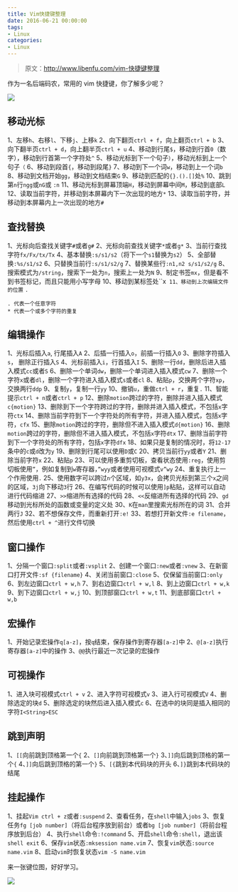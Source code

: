 ```yaml
---
title: Vim快捷键整理
date: 2016-06-21 00:00:00
tags:
- Linux
categories:
- Linux
---
```


> 原文：http://www.libenfu.com/vim-快捷键整理

作为一名后端码农，常用的 vim 快捷键，你了解多少呢？

![](//www.fanhaobai.com/2016/06/vim-shortcut/SYZgz3rtMAjJutBWOVw9Wxtj.png)<!--more-->

## 移动光标

1、左移`h`、右移`l`、下移`j`、上移`k`
2、向下翻页`ctrl + f`，向上翻页`ctrl + b`
3、向下翻半页`ctrl + d`，向上翻半页`ctrl + u`
4、移动到行尾`$`，移动到行首`0`（数字），移动到行首第一个字符处`^`
5、移动光标到下一个句子`）`，移动光标到上一个句子`（`
6、移动到段首`{`，移动到段尾`}`
7、移动到下一个词`w`，移动到上一个词`b`
8、移动到文档开始`gg`，移动到文档结束`G`
9、移动到匹配的`{}.().[]`处`%`
10、跳到第`n`行`ngg`或`nG`或 `:n`
11、移动光标到屏幕顶端`H`，移动到屏幕中间`M`，移动到底部`L`
12、读取当前字符，并移动到本屏幕内下一次出现的地方`*`
13、读取当前字符，并移动到本屏幕内上一次出现的地方`#`

## 查找替换

1、光标向后查找关键字`#`或者`g#`
2、光标向前查找关键字`*`或者`g*`
3、当前行查找字符`fx/Fx/tx/Tx`
4、基本替换`:s/s1/s2`（将下一个`s1`替换为`s2`）
5、全部替换`:%s/s1/s2`
6、只替换当前行`:s/s1/s2/g`
7、替换某些行`:n1,n2 s/s1/s2/g`
8、搜索模式为`/string`，搜索下一处为`n`，搜索上一处为`N`
9、制定书签`mx`，但是看不到书签标记，而且只能用小写字母
10、移动到某标签处``x`
11、移动到上次编辑文件的位置` `.`

```
. 代表一个任意字符
* 代表一个或多个字符的重复
```

## 编辑操作

1、光标后插入`a`, 行尾插入`A`
2、后插一行插入`o`，前插一行插入`O`
3、删除字符插入`s`， 删除正行插入`S`
4、光标前插入`i`，行首插入`I`
5、删除一行`dd`，删除后进入插入模式`cc`或者`S`
6、删除一个单词`dw`，删除一个单词进入插入模式`cw`
7、删除一个字符`x`或者`dl`，删除一个字符进入插入模式`s`或者`cl`
8、粘贴`p`，交换两个字符`xp`，交换两行`ddp`
9、复制`y`，复制一行`yy`
10、撤销`u`，重做`ctrl + r`，重复`.`
11、智能提示`ctrl + n`或者`ctrl + p`
12、删除`motion`跨过的字符，删除并进入插入模式`c{motion}`
13、删除到下一个字符跨过的字符，删除并进入插入模式，不包括`x`字符`ctx`
14、删除当前字符到下一个字符处的所有字符，并进入插入模式，包括`x`字符，`cfx`
15、删除`motion`跨过的字符，删除但不进入插入模式`d{motion}`
16、删除`motion`跨过的字符，删除但不进入插入模式，不包括`x`字符`dtx`
17、删除当前字符到下一个字符处的所有字符，包括`x`字符`dfx`
18、如果只是复制的情况时，将`12-17`条中的`c`或`d`改为`y`
19、删除到行尾可以使用`D`或`C`
20、拷贝当前行`yy`或者`Y`
21、删除当前字符`x`
22、粘贴`p`
23、可以使用多重剪切板，查看状态使用`:reg`，使用剪切板使用`”`，例如复制到`w`寄存器，`”wyy`或者使用可视模式`v”wy`
24、重复执行上一个作用使用`.`
25、使用数字可以跨过`n`个区域，如`y3x`，会拷贝光标到第三个`x`之间的区域，`3j`向下移动`3`行
26、在编写代码的时候可以使用`]p`粘贴，这样可以自动进行代码缩进
27、`>>`缩进所有选择的代码
28、`<<`反缩进所有选择的代码
29、`gd`移动到光标所处的函数或变量的定义处
30、`K`在`man`里搜索光标所在的词
31、合并两行`J`
32、若不想保存文件，而重新打开`:e!`
33、若想打开新文件`:e filename`，然后使用`ctrl + ^`进行文件切换

## 窗口操作

1、分隔一个窗口`:split`或者`:vsplit`
2、创建一个窗口`:new`或者`:vnew`
3、在新窗口打开文件`:sf {filename}`
4、关闭当前窗口`:close`
5、仅保留当前窗口`:only`
6、到左边窗口`ctrl + w,h`
7、到右边窗口`ctrl + w,l`
8、到上边窗口`ctrl + w,k`
9、到下边窗口`ctrl + w,j`
10、到顶部窗口`ctrl + w,t`
11、到底部窗口`ctrl + w,b`

## 宏操作

1、开始记录宏操作`q[a-z]`，按`q`结束，保存操作到寄存器`[a-z]`中
2、`@[a-z]`执行寄存器`[a-z]`中的操作
3、`@@`执行最近一次记录的宏操作

## 可视操作

1、进入块可视模式`ctrl + v`
2、进入字符可视模式`v`
3、进入行可视模式`V`
4、删除选定的块`d`
5、删除选定的块然后进入插入模式`c`
6、在选中的块同是插入相同的字符`I<String>ESC`

## 跳到声明

1、`[[`向前跳到顶格第一个`{`
2、`[]`向前跳到顶格第一个`}`
3、`]]`向后跳到顶格的第一个`{`
4、`]]`向后跳到顶格的第一个`}`
5、`[{`跳到本代码块的开头
6、`]}`跳到本代码块的结尾

## 挂起操作

1、挂起`Vim ctrl + z`或者`:suspend`
2、查看任务，在`shell`中输入`jobs`
3、恢复任务`fg [job number]`（将后台程序放到前台）或者`bg [job number]`（将前台程序放到后台）
4、执行`shell`命令`:!command`
5、开启`shell`命令`:shell`，退出该`shell exit`
6、保存`vim`状态`:mksession name.vim`
7、恢复`vim`状态`:source name.vim`
8、启动`vim`时恢复状态`vim -S name.vim`

来一张键位图，好好学习。

![](//www.fanhaobai.com/2016/06/vim-shortcut/qPGPXPzaHzq32G7rIZ3SX8Qd.png)
